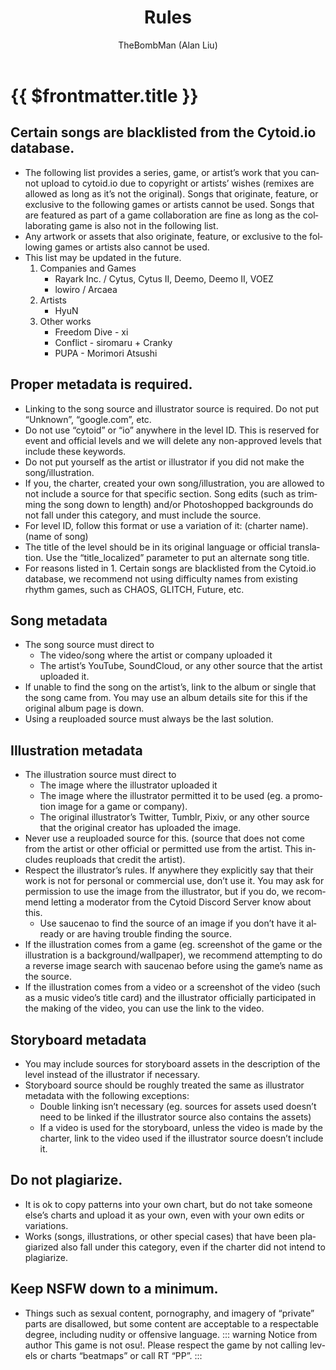 ﻿---
title: Rules
lang: en-US
author: TheBombMan (Alan Liu)
---

# {{ $frontmatter.title }}
## Certain songs are blacklisted from the Cytoid.io database.
- The following list provides a series, game, or artist’s work that you cannot upload to cytoid.io due to copyright or artists’ wishes (remixes are allowed as long as it’s not the original). Songs that originate, feature, or exclusive to the following games or artists cannot be used. Songs that are featured as part of a game collaboration are fine as long as the collaborating game is also not in the following list.
- Any artwork or assets that also originate, feature, or exclusive to the following games or artists also cannot be used.
- This list may be updated in the future.
   1. Companies and Games
      - Rayark Inc. / Cytus, Cytus II, Deemo, Deemo II, VOEZ
      - lowiro / Arcaea
   2. Artists
      - HyuN
   3. Other works
      - Freedom Dive - xi
      - Conflict - siromaru + Cranky
      - PUPA - Morimori Atsushi
## Proper metadata is required.
- Linking to the song source and illustrator source is required. Do not put “Unknown”, “google.com”, etc.
- Do not use “cytoid” or “io” anywhere in the level ID. This is reserved for event and official levels and we will delete any non-approved levels that include these keywords.
- Do not put yourself as the artist or illustrator if you did not make the song/illustration.
- If you, the charter, created your own song/illustration, you are allowed to not include a source for that specific section. Song edits (such as trimming the song down to length) and/or Photoshopped backgrounds do not fall under this category, and must include the source.
- For level ID, follow this format or use a variation of it:
(charter name).(name of song)
- The title of the level should be in its original language or official translation. Use the “title_localized” parameter to put an alternate song title.
- For reasons listed in 1. Certain songs are blacklisted from the Cytoid.io database, we recommend not using difficulty names from existing rhythm games, such as CHAOS, GLITCH, Future, etc.
## Song metadata
- The song source must direct to
   - The video/song where the artist or company uploaded it
   - The artist’s YouTube, SoundCloud, or any other source that the artist uploaded it.
- If unable to find the song on the artist’s, link to the album or single that the song came from. You may use an album details site for this if the original album page is down.
- Using a reuploaded source must always be the last solution.
## Illustration metadata
- The illustration source must direct to
   - The image where the illustrator uploaded it
   - The image where the illustrator permitted it to be used (eg. a promotion image for a game or company).
   - The original illustrator’s Twitter, Tumblr, Pixiv, or any other source that the original creator has uploaded the image. 
- Never use a reuploaded source for this. (source that does not come from the artist or other official or permitted use from the artist. This includes reuploads that credit the artist).
- Respect the illustrator’s rules. If anywhere they explicitly say that their work is not for personal or commercial use, don’t use it. You may ask for permission to use the image from the illustrator, but if you do, we recommend letting a moderator from the Cytoid Discord Server know about this.
   - Use saucenao to find the source of an image if you don’t have it already or are having trouble finding the source.
- If the illustration comes from a game (eg. screenshot of the game or the illustration is a background/wallpaper), we recommend attempting to do a reverse image search with saucenao before using the game’s name as the source.
- If the illustration comes from a video or a screenshot of the video (such as a music video’s title card) and the illustrator officially participated in the making of the video, you can use the link to the video.
## Storyboard metadata
- You may include sources for storyboard assets in the description of the level instead of the illustrator if necessary.
- Storyboard source should be roughly treated the same as illustrator metadata with the following exceptions:
   - Double linking isn’t necessary (eg. sources for assets used doesn’t need to be linked if the illustrator source also contains the assets)
   - If a video is used for the storyboard, unless the video is made by the charter, link to the video used if the illustrator source doesn’t include it.
## Do not plagiarize.
- It is ok to copy patterns into your own chart, but do not take someone else’s charts and upload it as your own, even with your own edits or variations.
- Works (songs, illustrations, or other special cases) that have been plagiarized also fall under this category, even if the charter did not intend to plagiarize.
##  Keep NSFW down to a minimum.
- Things such as sexual content, pornography, and imagery of “private” parts are disallowed, but some content are acceptable to a respectable degree, including nudity or offensive language.
::: warning Notice from author
This game is not osu!. Please respect the game by not calling levels or charts “beatmaps” or call RT “PP”.
:::